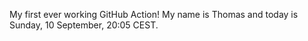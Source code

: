 My first ever working GitHub Action!
My name is Thomas and today is Sunday, 10 September, 20:05 CEST. 
